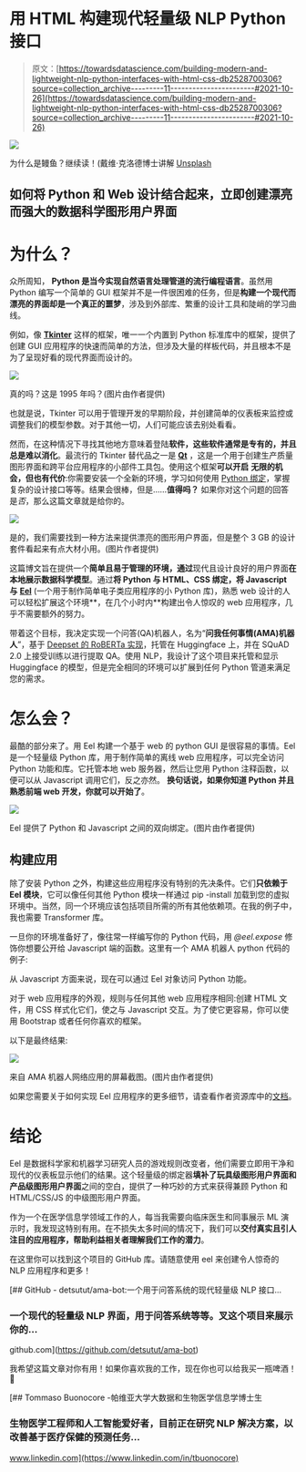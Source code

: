 # 用 HTML 构建现代轻量级 NLP Python 接口

> 原文：[https://towardsdatascience.com/building-modern-and-lightweight-nlp-python-interfaces-with-html-css-db2528700306?source=collection_archive---------11-----------------------#2021-10-26](https://towardsdatascience.com/building-modern-and-lightweight-nlp-python-interfaces-with-html-css-db2528700306?source=collection_archive---------11-----------------------#2021-10-26)

![](../Images/cb7f32625e8a0986b14025ca02de0af1.png)

为什么是鳗鱼？继续读！(戴维·克洛德博士讲解 [Unsplash](https://unsplash.com/s/photos/eel?utm_source=unsplash&utm_medium=referral&utm_content=creditCopyText)

## 如何将 Python 和 Web 设计结合起来，立即创建漂亮而强大的数据科学图形用户界面

# 为什么？

众所周知， **Python 是当今实现自然语言处理管道的流行编程语言**。虽然用 Python 编写一个简单的 GUI 框架并不是一件很困难的任务，但是**构建一个现代而漂亮的界面却是一个真正的噩梦**，涉及到外部库、繁重的设计工具和陡峭的学习曲线。

例如，像 [**Tkinter**](https://docs.python.org/3/library/tkinter.html) 这样的框架，唯一一个内置到 Python 标准库中的框架，提供了创建 GUI 应用程序的快速而简单的方法，但涉及大量的样板代码，并且根本不是为了呈现好看的现代界面而设计的。

![](../Images/cf3ca19b0240acef0565d362e3a8b405.png)

真的吗？这是 1995 年吗？(图片由作者提供)

也就是说，Tkinter 可以用于管理开发的早期阶段，并创建简单的仪表板来监控或调整我们的模型参数。对于其他一切，人们可能应该去别处看看。

然而，在这种情况下寻找其他地方意味着登陆**软件，这些软件通常是专有的，并且总是难以消化**。最流行的 Tkinter 替代品之一是 [**Qt**](https://www.qt.io/) ，这是一个用于创建生产质量图形界面和跨平台应用程序的小部件工具包。使用这个框架**可以开启** **无限的机会，但也有代价**:你需要安装一个全新的环境，学习如何使用 [Python 绑定](https://www.qt.io/qt-for-python)，掌握复杂的设计接口等等。结果会很棒，但是……**值得吗？** 如果你对这个问题的回答是*否*，那么这篇文章就是给你的。

![](../Images/fabf7496039798b94cb10a85eb4af426.png)

是的，我们需要找到一种方法来提供漂亮的图形用户界面，但是整个 3 GB 的设计套件看起来有点大材小用。(图片作者提供)

这篇博文旨在提供一个**简单且易于管理的环境，通过**现代且设计良好的用户界面**在本地展示数据科学模型**。通过**将 Python 与 HTML、CSS 绑定，将 Javascript** **与** [**Eel**](https://github.com/ChrisKnott/Eel) (一个用于制作简单电子类应用程序的小 Python 库)，熟悉 web 设计的人可以轻松扩展这个环境**，在几个小时内**构建出令人惊叹的 web 应用程序，几乎不需要额外的努力。

带着这个目标，我决定实现一个问答(QA)机器人，名为“**问我任何事情(AMA)机器人**”，基于 [Deepset 的 RoBERTa 实现](https://huggingface.co/deepset/roberta-base-squad2)，托管在 Huggingface 上，并在 SQuAD 2.0 上接受训练以进行提取 QA。使用 NLP，我设计了这个项目来托管和显示 Huggingface 的模型，但是完全相同的环境可以扩展到任何 Python 管道来满足您的需求。

# 怎么会？

最酷的部分来了。用 Eel 构建一个基于 web 的 python GUI 是很容易的事情。Eel 是一个轻量级 Python 库，用于制作简单的离线 web 应用程序，可以完全访问 Python 功能和库。它托管本地 web 服务器，然后让您用 Python 注释函数，以便可以从 Javascript 调用它们，反之亦然。
**换句话说，如果你知道 Python 并且熟悉前端 web 开发，你就可以开始了**。

![](../Images/ce738f97349ba706f795e935a7065e4f.png)

Eel 提供了 Python 和 Javascript 之间的双向绑定。(图片由作者提供)

## **构建应用**

除了安装 Python 之外，构建这些应用程序没有特别的先决条件。它们**只依赖于 Eel 模块**，它可以像任何其他 Python 模块一样通过 pip -install 加载到您的虚拟环境中。当然，同一个环境应该包括项目所需的所有其他依赖项。在我的例子中，我也需要 Transformer 库。

一旦你的环境准备好了，像往常一样编写你的 Python 代码，用 *@eel.expose* 修饰你想要公开给 Javascript 端的函数。这里有一个 AMA 机器人 python 代码的例子:

从 Javascript 方面来说，现在可以通过 Eel 对象访问 Python 功能。

对于 web 应用程序的外观，规则与任何其他 web 应用程序相同:创建 HTML 文件，用 CSS 样式化它们，使之与 Javascript 交互。为了使它更容易，你可以使用 Bootstrap 或者任何你喜欢的框架。

以下是最终结果:

![](../Images/1ed50ace8c385393c537b941281bf897.png)

来自 AMA 机器人网络应用的屏幕截图。(图片由作者提供)

如果您需要关于如何实现 Eel 应用程序的更多细节，请查看作者资源库中的[文档](https://github.com/ChrisKnott/Eel)。

# 结论

Eel 是数据科学家和机器学习研究人员的游戏规则改变者，他们需要立即用干净和现代的仪表板显示他们的结果。这个轻量级的绑定器**填补了玩具级图形用户界面和产品级图形用户界面**之间的空白，提供了一种巧妙的方式来获得兼顾 Python 和 HTML/CSS/JS 的中级图形用户界面。

作为一个在医学信息学领域工作的人，每当我需要向临床医生和同事展示 ML 演示时，我发现这特别有用。在不损失太多时间的情况下，我们可以**交付真实且引人注目的应用程序，帮助利益相关者理解我们工作的潜力**。

在这里你可以找到这个项目的 GitHub 库。请随意使用 eel 来创建令人惊奇的 NLP 应用程序和更多！

[](https://github.com/detsutut/ama-bot) [## GitHub - detsutut/ama-bot:一个用于问答系统的现代轻量级 NLP 接口…

### 一个现代的轻量级 NLP 界面，用于问答系统等等。叉这个项目来展示你的…

github.com](https://github.com/detsutut/ama-bot) 

我希望这篇文章对你有用！如果你喜欢我的工作，现在你也可以给我买一瓶啤酒！🍺

[](https://www.linkedin.com/in/tbuonocore) [## Tommaso Buonocore -帕维亚大学大数据和生物医学信息学博士生

### 生物医学工程师和人工智能爱好者，目前正在研究 NLP 解决方案，以改善基于医疗保健的预测任务…

www.linkedin.com](https://www.linkedin.com/in/tbuonocore)